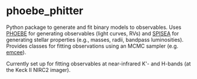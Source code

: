 # phoebe_phitter
Python package to generate and fit binary models to observables. Uses [PHOEBE](http://www.phoebe-project.org) for generating observables (light curves, RVs) and [SPISEA](https://spisea.readthedocs.io/en/latest/) for generating stellar properties (e.g., masses, radii, bandpass luminosities). Provides classes for fitting observations using an MCMC sampler (e.g. [emcee](https://emcee.readthedocs.io/en/stable/index.html)).

Currently set up for fitting observables at near-infrared K'- and H-bands (at the Keck II NIRC2 imager).